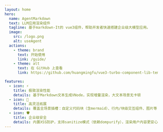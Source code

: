 ```yaml
---
layout: home
hero:
  name: AgentMarkdown
  text: LLM应用渲染组件
  tagline: 基于markdown-It的 vue3组件，帮助开发者快速搭建企业级大模型应用。
  image:
    src: /logo.png
    alt: useAgent
  actions:
    - theme: brand
      text: 开始使用
      link: /guide/
    - theme: alt
      text: 在 GitHub 上查看
      link: https://github.com/huangmingfu/vue3-turbo-component-lib-template

features:
  - icon: ⚡️
    title: 极致渲染性能
    details: 基于Markdown文本生成VNode，实现增量渲染，大文本场景无卡顿
  - icon: 🔧
    title: 高灵活拓展
    details: 覆盖全场景插槽：自定义代码块（含mermaid）、行内/块级交互组件、图片等
  - icon: 🛡️
    title: 企业级安全
    details: 内置XSS防护，支持sanitize模式（依赖dompurify），渲染用户内容更安心
---
```

